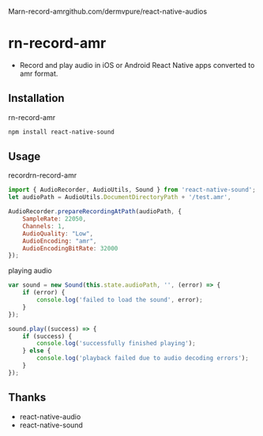 Marn-record-amrgithub.com/dermvpure/react-native-audios

# rn-record-amr

- Record and play audio in iOS or Android React Native apps converted to amr format.

## Installation
rn-record-amr
```sh
npm install react-native-sound
```

## Usage
recordrn-record-amr
```js
import { AudioRecorder, AudioUtils, Sound } from 'react-native-sound';
let audioPath = AudioUtils.DocumentDirectoryPath + '/test.amr',

AudioRecorder.prepareRecordingAtPath(audioPath, {
	SampleRate: 22050,
	Channels: 1,
	AudioQuality: "Low",
	AudioEncoding: "amr",
	AudioEncodingBitRate: 32000
});
```
playing audio
```js
var sound = new Sound(this.state.audioPath, '', (error) => {
	if (error) {
		console.log('failed to load the sound', error);
	}
});

sound.play((success) => {
	if (success) {
		console.log('successfully finished playing');
	} else {
		console.log('playback failed due to audio decoding errors');
	}
});
```
## Thanks
- react-native-audio
- react-native-sound

